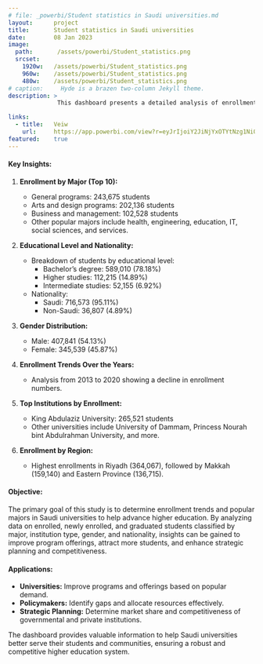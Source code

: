 ```yaml
---
# file: _powerbi/Student statistics in Saudi universities.md
layout:      project
title:       Student statistics in Saudi universities
date:        08 Jan 2023
image:
  path:       /assets/powerbi/Student_statistics.png
  srcset:
    1920w:   /assets/powerbi/Student_statistics.png
    960w:    /assets/powerbi/Student_statistics.png
    480w:    /assets/powerbi/Student_statistics.png
# caption:     Hyde is a brazen two-column Jekyll theme.
description: >
              This dashboard presents a detailed analysis of enrollment trends and popular majors at Saudi universities. The data, collected from the Saudi Ministry of Education, offers insights into student demographics, major preferences, and the distribution of students across different types of institutions.

links:
  - title:   Veiw
    url:     https://app.powerbi.com/view?r=eyJrIjoiY2JiNjYxOTYtNzg1Ni00MmQ4LTk1MmQtMWRhMDhkOTMyMTE0IiwidCI6IjZiY2E4MzUxLTAxZDMtNDI1Mi04NWVhLWJkYThmOGQyMzViZCIsImMiOjl9
featured:    true
---
```

#### Key Insights:

1.  **Enrollment by Major (Top 10):**
    
    -   General programs: 243,675 students
    -   Arts and design programs: 202,136 students
    -   Business and management: 102,528 students
    -   Other popular majors include health, engineering, education, IT, social sciences, and services.
2.  **Educational Level and Nationality:**
    
    -   Breakdown of students by educational level:
        -   Bachelor’s degree: 589,010 (78.18%)
        -   Higher studies: 112,215 (14.89%)
        -   Intermediate studies: 52,155 (6.92%)
    -   Nationality:
        -   Saudi: 716,573 (95.11%)
        -   Non-Saudi: 36,807 (4.89%)
3.  **Gender Distribution:**
    
    -   Male: 407,841 (54.13%)
    -   Female: 345,539 (45.87%)
4.  **Enrollment Trends Over the Years:**
    
    -   Analysis from 2013 to 2020 showing a decline in enrollment numbers.
5.  **Top Institutions by Enrollment:**
    
    -   King Abdulaziz University: 265,521 students
    -   Other universities include University of Dammam, Princess Nourah bint Abdulrahman University, and more.
6.  **Enrollment by Region:**
    
    -   Highest enrollments in Riyadh (364,067), followed by Makkah (159,140) and Eastern Province (136,715).

#### Objective:

The primary goal of this study is to determine enrollment trends and popular majors in Saudi universities to help advance higher education. By analyzing data on enrolled, newly enrolled, and graduated students classified by major, institution type, gender, and nationality, insights can be gained to improve program offerings, attract more students, and enhance strategic planning and competitiveness.

#### Applications:

-   **Universities:** Improve programs and offerings based on popular demand.
-   **Policymakers:** Identify gaps and allocate resources effectively.
-   **Strategic Planning:** Determine market share and competitiveness of governmental and private institutions.

The dashboard provides valuable information to help Saudi universities better serve their students and communities, ensuring a robust and competitive higher education system.
